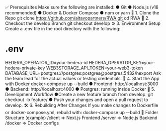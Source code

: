 ✅ Prerequisites
Make sure the following are installed:
● Git
● Node.js (v18 recommended)
● Docker & Docker Compose
● npm or yarn
🚀 1. Clone the Repo
git clone https://github.com/altavopartners/RWA.git
cd RWA
🌱 2. Checkout the develop Branch
git checkout develop
⚙️ 3. Environment Setup
Create a .env file in the root directory with the following:

# .env

HEDERA_OPERATOR_ID=your-hedera-id
HEDERA_OPERATOR_KEY=your-hedera-private-key
WEB3STORAGE_API_TOKEN=your-web3-token
DATABASE_URL=postgres://postgres:postgres@postgres:5432/hexport
Ask the team lead for the actual values or testing credentials.
🐳 4. Start the App with Docker
docker-compose up --build
● Frontend: http://localhost:3000
● Backend: http://localhost:4000
● Postgres: running inside Docker
🧪 5. Development Workflow
●Create a new feature branch from develop: git checkout -b feature/<your-feature-name>
● Push your changes and open a pull request to develop.
🛠️ 6. Rebuilding After Changes
If you make changes to Dockerfile or docker-compose.yml, rebuild with:
docker-compose up --build
📁 Folder Structure (example)
/client => Next.js Frontend
/server => Node.js Backend
/docker => Docker configs
